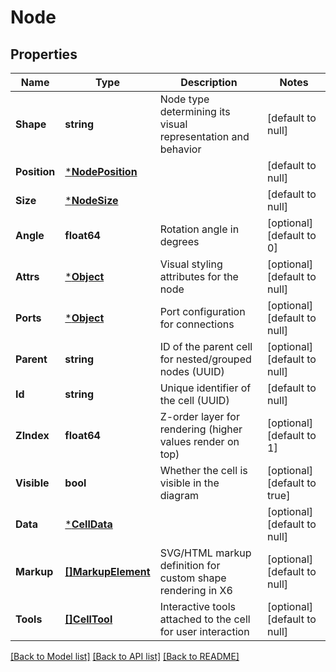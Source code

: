 # Node

## Properties
Name | Type | Description | Notes
------------ | ------------- | ------------- | -------------
**Shape** | **string** | Node type determining its visual representation and behavior | [default to null]
**Position** | [***NodePosition**](Node_position.md) |  | [default to null]
**Size** | [***NodeSize**](Node_size.md) |  | [default to null]
**Angle** | **float64** | Rotation angle in degrees | [optional] [default to 0]
**Attrs** | [***Object**](.md) | Visual styling attributes for the node | [optional] [default to null]
**Ports** | [***Object**](.md) | Port configuration for connections | [optional] [default to null]
**Parent** | **string** | ID of the parent cell for nested/grouped nodes (UUID) | [optional] [default to null]
**Id** | **string** | Unique identifier of the cell (UUID) | [default to null]
**ZIndex** | **float64** | Z-order layer for rendering (higher values render on top) | [optional] [default to 1]
**Visible** | **bool** | Whether the cell is visible in the diagram | [optional] [default to true]
**Data** | [***CellData**](Cell_data.md) |  | [optional] [default to null]
**Markup** | [**[]MarkupElement**](MarkupElement.md) | SVG/HTML markup definition for custom shape rendering in X6 | [optional] [default to null]
**Tools** | [**[]CellTool**](CellTool.md) | Interactive tools attached to the cell for user interaction | [optional] [default to null]

[[Back to Model list]](../README.md#documentation-for-models) [[Back to API list]](../README.md#documentation-for-api-endpoints) [[Back to README]](../README.md)

